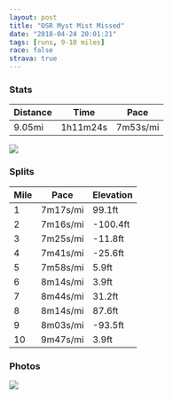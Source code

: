 ```yaml
---
layout: post
title: "OSR Myst Mist Missed"
date: "2018-04-24 20:01:21"
tags: [runs, 9-10 miles]
race: false
strava: true
---
```


### Stats

| Distance | Time | Pace |
|----------|------|------|
|9.05mi|1h11m24s|7m53s/mi|

<img src='https://maps.googleapis.com/maps/api/staticmap?maptype=roadmap&path=enc:osowFfgrbMvN~G_DvQX~FbDaEbf@kW|w@w[uAzAg@rH}BdAk@rM_K|SdbAh`@vCgAta@bOkBpM`RxG_@vCnXb]_AvCbEpEsEkE`AcCw@_B}VmZh@oCkQaIbAcLm`@oOiGRm_Aa_@~C{Me@eBlBmDeCvDl@z@xGoHCsTzEsBaw@~Zsd@pVeEfGeBuAbEwSoDsBFmBeH}C&key=AIzaSyC1MId7bFpkLXNAaYhBSTb8jLyiSqzbDtM&size=800x800&markers=color:yellow|label:S|40.71752,-73.99044&markers=color:green|label:F|40.71756000000001,-73.99056000000003'>

### Splits

| Mile | Pace | Elevation |
|------|------|-----------|
|1|7m17s/mi|99.1ft|
|2|7m16s/mi|-100.4ft|
|3|7m25s/mi|-11.8ft|
|4|7m41s/mi|-25.6ft|
|5|7m58s/mi|5.9ft|
|6|8m14s/mi|3.9ft|
|7|8m44s/mi|31.2ft|
|8|8m14s/mi|87.6ft|
|9|8m03s/mi|-93.5ft|
|10|9m47s/mi|3.9ft|

### Photos
<img src='https://dgtzuqphqg23d.cloudfront.net/apuNd-e7mWpIn1L2dgGxunHB-9K7sMAzXQJ4_S0h-Jw-768x576.jpg'>
